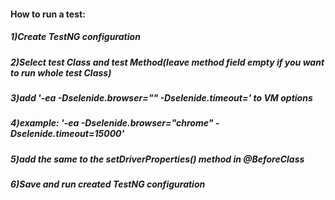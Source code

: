 #### How to run a test:
##### 1)Create TestNG configuration
##### 2)Select test Class and test Method(leave method field empty if you want to run whole test Class)
##### 3)add '-ea -Dselenide.browser="<browserType>" -Dselenide.timeout=<timeOut>' to VM options
##### 4)example: '-ea -Dselenide.browser="chrome" -Dselenide.timeout=15000' 
##### 5)add the same <browserType> to the setDriverProperties(<browserType>) method in @BeforeClass  
##### 6)Save and run created TestNG configuration  
